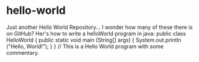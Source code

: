 # hello-world
Just another Hello World Repository... I wonder how many of these there is on GitHub?
Her's how to write a helloWorld program in java:
public class HelloWorld {
  public static void main (String[] args) {
    System.out.println ("Hello, World!");
    }
  }
// This is a Hello World program with some commentary.
